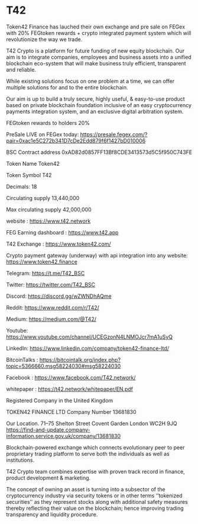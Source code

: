 # T42

Token42 Finance has lauched their own exchange and pre sale on FEGex with 20% FEGtoken rewards + crypto integrated payment system which will revolutionize the way we trade.

T42 Crypto is a platform for future funding of new equity blockchain. Our aim is to integrate companies, employees and business assets into a unified blockchain eco-system that will make business truly efficient, transparent and reliable.

While existing solutions focus on one problem at a time, we can offer multiple solutions for and to the entire blockchain.

Our aim is up to build a truly secure, highly useful, & easy-to-use product based on private blockchain foundation inclusive of an easy cryptocurrency payments integration system, and an exclusive digital arbitration system.

FEGtoken rewards to holders 20%

PreSale LIVE on FEGex today: 
https://presale.fegex.com/?pair=0xac1e5C272b341D7cDe2Edd879f6f1427bD010006

BSC Contract address 0xAD82d0857FF13Bf8CDE3413573d5C5f950C743FE

Token Name Token42

Token Symbol T42

Decimals: 18

Circulating supply 13,440,000

Max circulating supply 42,000,000

website : https://www.t42.network

FEG Earning dashboard : 
https://www.t42.app

T42 Exchange : https://www.token42.com/

Crypto payment gateway (underway) with
api integration into any website:
https://www.token42.finance

Telegram: https://t.me/T42_BSC

Twitter: https://twitter.com/T42_BSC

Discord: https://discord.gg/wZWNDhAQme

Reddit: https://www.reddit.com/r/T42/

Medium: https://medium.com/@T42/

Youtube: https://www.youtube.com/channel/UCEGzonN4LNMOJcr7mA1uSyQ

LinkedIn: https://www.linkedin.com/company/token42-finance-ltd/

BitcoinTalks : https://bitcointalk.org/index.php?topic=5366660.msg58224030#msg58224030

Facebook :
https://www.facebook.com/T42.network/

whitepaper : 
https://t42.network/whitepaper/EN.pdf

Registered Company in the United Kingdom

TOKEN42 FINANCE LTD
Company Number 13681830

Our Location. 71–75 Shelton Street Covent Garden London WC2H 9JQ
https://find-and-update.company-information.service.gov.uk/company/13681830

Blockchain-powered exchange which connects evolutionary peer to peer proprietary trading platform to serve both the individuals as well as institutions.

T42 Crypto team combines expertise with proven track record in finance, product development & marketing.

The concept of owning an asset is turning into a subsector of the cryptocurrency industry via security tokens or in other terms ‘’tokenized securities’’ as they represent stocks along with additional safety measures thereby reflecting their value on the blockchain; hence improving trading transparency and liquidity procedure.
